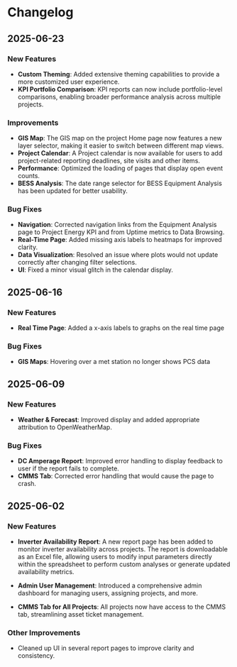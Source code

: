 # Changelog

## 2025-06-23

### New Features

- **Custom Theming**: Added extensive theming capabilities to provide a more customized user experience.
- **KPI Portfolio Comparison**: KPI reports can now include portfolio-level comparisons, enabling broader performance analysis across multiple projects.

### Improvements

- **GIS Map**: The GIS map on the project Home page now features a new layer selector, making it easier to switch between different map views.
- **Project Calendar**: A Project calendar is now available for users to add project-related reporting deadlines, site visits and other items.
- **Performance**: Optimized the loading of pages that display open event counts.
- **BESS Analysis**: The date range selector for BESS Equipment Analysis has been updated for better usability.

### Bug Fixes

- **Navigation**: Corrected navigation links from the Equipment Analysis page to Project Energy KPI and from Uptime metrics to Data Browsing.
- **Real-Time Page**: Added missing axis labels to heatmaps for improved clarity.
- **Data Visualization**: Resolved an issue where plots would not update correctly after changing filter selections.
- **UI**: Fixed a minor visual glitch in the calendar display.

## 2025-06-16

### New Features

- **Real Time Page**: Added a x-axis labels to graphs on the real time page

### Bug Fixes

- **GIS Maps**: Hovering over a met station no longer shows PCS data

## 2025-06-09

### New Features

- **Weather & Forecast**: Improved display and added appropriate attribution to OpenWeatherMap.

### Bug Fixes

- **DC Amperage Report**: Improved error handling to display feedback to user if the report fails to complete.
- **CMMS Tab**: Corrected error handling that would cause the page to crash.

## 2025-06-02

### New Features

- **Inverter Availability Report**: A new report page has been added to monitor inverter availability across projects. The report is downloadable as an Excel file, allowing users to modify input parameters directly within the spreadsheet to perform custom analyses or generate updated availability metrics.

- **Admin User Management**: Introduced a comprehensive admin dashboard for managing users, assigning projects, and more.

- **CMMS Tab for All Projects**: All projects now have access to the CMMS tab, streamlining asset ticket management.

### Other Improvements

- Cleaned up UI in several report pages to improve clarity and consistency.
